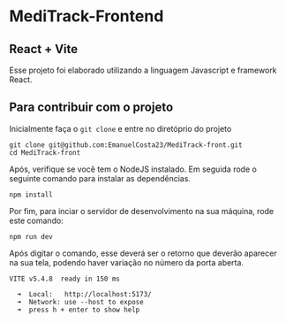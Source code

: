# MediTrack-Frontend

## React + Vite

Esse projeto foi elaborado utilizando a linguagem Javascript e framework React.

## Para contribuir com o projeto

Inicialmente faça o `git clone` e entre no diretóprio do projeto
```
git clone git@github.com:EmanuelCosta23/MediTrack-front.git
cd MediTrack-front
```

Após, verifique se você tem o NodeJS instalado. Em seguida rode o seguinte comando para instalar as dependências. 

```
npm install
```

Por fim, para inciar o servidor de desenvolvimento na sua máquina, rode este comando:

```
npm run dev
```

Após digitar o comando, esse deverá ser o retorno que deverão aparecer na sua tela, podendo haver variação no número da porta aberta.

```
VITE v5.4.8  ready in 150 ms

  ➜  Local:   http://localhost:5173/
  ➜  Network: use --host to expose
  ➜  press h + enter to show help
```